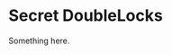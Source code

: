 [title]: # (Secret DoubleLocks)
[tags]: # (XXX)
[priority]: # (3569)
# Secret DoubleLocks
Something here.

